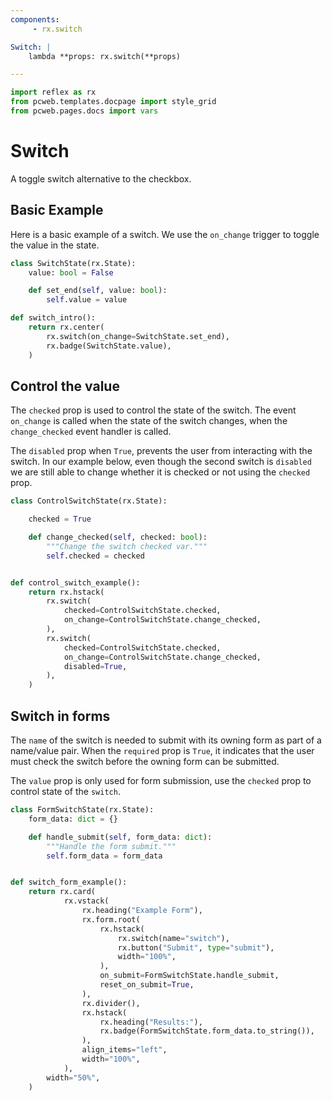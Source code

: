 ```yaml
---
components:
     - rx.switch

Switch: |
    lambda **props: rx.switch(**props)

---
```


```python exec
import reflex as rx
from pcweb.templates.docpage import style_grid
from pcweb.pages.docs import vars
```

# Switch

A toggle switch alternative to the checkbox.

## Basic Example

Here is a basic example of a switch. We use the `on_change` trigger to toggle the value in the state.

```python demo exec
class SwitchState(rx.State):
    value: bool = False

    def set_end(self, value: bool):
        self.value = value

def switch_intro():
    return rx.center(
        rx.switch(on_change=SwitchState.set_end),
        rx.badge(SwitchState.value),
    )
```

## Control the value

The `checked` prop is used to control the state of the switch. The event `on_change` is called when the state of the switch changes, when the `change_checked` event handler is called.

The `disabled` prop when `True`, prevents the user from interacting with the switch. In our example below, even though the second switch is `disabled` we are still able to change whether it is checked or not using the `checked` prop.


```python demo exec
class ControlSwitchState(rx.State):

    checked = True

    def change_checked(self, checked: bool):
        """Change the switch checked var."""
        self.checked = checked


def control_switch_example():
    return rx.hstack(
        rx.switch(
            checked=ControlSwitchState.checked,
            on_change=ControlSwitchState.change_checked,
        ),
        rx.switch(
            checked=ControlSwitchState.checked,
            on_change=ControlSwitchState.change_checked,
            disabled=True,
        ),
    )
```

## Switch in forms

The `name` of the switch is needed to submit with its owning form as part of a name/value pair. When the `required` prop is `True`, it indicates that the user must check the switch before the owning form can be submitted.

The `value` prop is only used for form submission, use the `checked` prop to control state of the `switch`.

```python demo exec
class FormSwitchState(rx.State):
    form_data: dict = {}

    def handle_submit(self, form_data: dict):
        """Handle the form submit."""
        self.form_data = form_data


def switch_form_example():
    return rx.card(
            rx.vstack(
                rx.heading("Example Form"),
                rx.form.root(
                    rx.hstack(
                        rx.switch(name="switch"),
                        rx.button("Submit", type="submit"),
                        width="100%",
                    ),
                    on_submit=FormSwitchState.handle_submit,
                    reset_on_submit=True,
                ),
                rx.divider(),
                rx.hstack(
                    rx.heading("Results:"),
                    rx.badge(FormSwitchState.form_data.to_string()),
                ),
                align_items="left",
                width="100%",
            ),
        width="50%",
    )   
```
